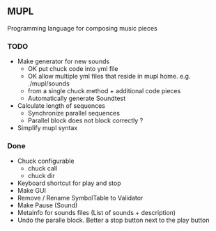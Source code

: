 ## MUPL
Programming language for composing music pieces

### TODO
* Make generator for new sounds
  * OK put chuck code into yml file 
  * OK allow multiple yml files that reside in mupl home. e.g. ./mupl/sounds
  * from a single chuck method + additional code pieces
  * Automatically generate Soundtest
* Calculate length of sequences
  * Synchronize parallel sequences
  * Parallel block does not block correctly ?
* Simplify mupl syntax

### Done
* Chuck configurable 
  * chuck call
  * chuck dir
* Keyboard shortcut for play and stop
* Make GUI
* Remove / Rename SymbolTable to Validator
* Make Pause (Sound)
* Metainfo for sounds files (List of sounds + description)
* Undo the paralle block. Better a stop button next to the play button

